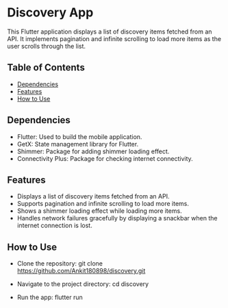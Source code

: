 # Discovery App

This Flutter application displays a list of discovery items fetched from an API. It implements pagination and infinite scrolling to load more items as the user scrolls through the list.

## Table of Contents

- [Dependencies](#dependencies)
- [Features](#features)
- [How to Use](#how-to-use)


## Dependencies

- Flutter: Used to build the mobile application.
- GetX: State management library for Flutter.
- Shimmer: Package for adding shimmer loading effect.
- Connectivity Plus: Package for checking internet connectivity.

## Features

- Displays a list of discovery items fetched from an API.
- Supports pagination and infinite scrolling to load more items.
- Shows a shimmer loading effect while loading more items.
- Handles network failures gracefully by displaying a snackbar when the internet connection is lost.

## How to Use
- Clone the repository:
  git clone https://github.com/Ankit180898/discovery.git

- Navigate to the project directory:
  cd discovery

- Run the app:
  flutter run